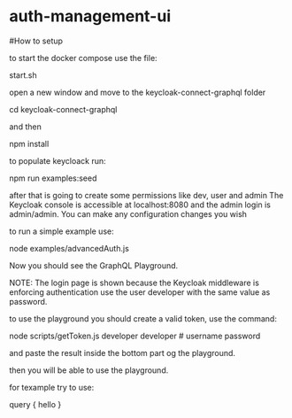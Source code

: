 # auth-management-ui

#How to setup

to start the docker compose use the file:

start.sh

open a new window and move to the keycloak-connect-graphql folder

cd keycloak-connect-graphql

and then

npm install

to populate keycloack run:

npm run examples:seed

after that is going to create some permissions like dev, user and admin
The Keycloak console is accessible at localhost:8080 and the admin login is admin/admin. You can make any configuration changes you wish 

to run a simple example use:

node examples/advancedAuth.js

Now you should see the GraphQL Playground.

NOTE: The login page is shown because the Keycloak middleware is enforcing authentication use the user developer with the same value as password.

to use the playground you should create a valid token, use the command:

 node scripts/getToken.js developer developer # username password

and paste the result inside the bottom part og the playground.

then you will be able to use the playground.

for texample try to use:

query {
  hello
}


